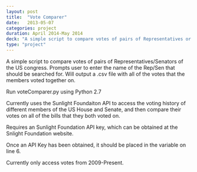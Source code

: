 ```yaml
---
layout: post
title:  "Vote Comparer"
date:   2013-05-07
categories: project
duration: April 2014-May 2014
deck: "A simple script to compare votes of pairs of Representatives or Senators of the US congress. Written in Python with a command line interface. Outputs a .csv file with all of the votes where both Representatives or Senators voted together since 2009." 
type: "project"
---
```



A simple script to compare votes of pairs of Representatives/Senators of the US congress. Prompts user to enter the name of the Rep/Sen that should be searched for. Will output a .csv file with all of the votes that the members voted together on.

Run voteComparer.py using Python 2.7

Currently uses the Sunlight Foundaiton API to access the voting history of different members of the US House and Senate, and then compare their votes on all of the bills that they both voted on.

Requires an Sunlight Foundation API key, which can be obtained at the Snlight Foundation website.

Once an API Key has been obtained, it should be placed in the variable on line 6.

Currently only access votes from 2009-Present.​
